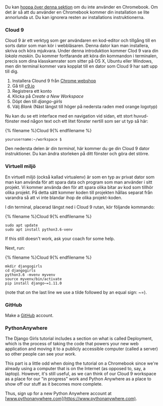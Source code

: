 Du kan [hoppa över denna sektion](http://tutorial.djangogirls.org/en/installation/#install-python) om du inte använder en Chromebook. Om det är så att du använder en Chromebook kommer din installation se lite annorlunda ut. Du kan ignorera resten av installations instruktionerna.

### Cloud 9

Cloud 9 är ett verktyg som ger användaren en kod-editor och tillgång till en sorts dator som man kör i webbläsaren. Denna dator kan man installera, skriva och köra mjukvara. Under denna introduktion kommer Clod 9 vara din *lokala maskin*. Du kommer fortfarande att köra din kommandon i terminalen, precis som dina klasskamrater som sitter på OS X, Ubuntu eller Windows, men din terminal kommer vara kopplat till en dator som Cloud 9 har satt upp till dig.

1. Installera Clound 9 från [Chrome webshop](https://chrome.google.com/webstore/detail/cloud9/nbdmccoknlfggadpfkmcpnamfnbkmkcp)
2. Gå till [c9.io](https://c9.io)
3. Registrera ett konto
4. Klicka på *Create a New Workspace*
5. Döpt den till *django-girls*
6. Välj *Blank* (Näst längst till höger på nedersta raden med orange logotyp)

Nu kan du se ett interface med en navigation vid sidan, ett stort huvud-fönster med någon text och ett litet fönster nertill som ser ut typ så här:

{% filename %}Cloud 9{% endfilename %}

    yourusername:~/workspace $
    

Den nedersta delen är din *terminal*, här kommer du ge din Cloud 9 dator instruktioner. Du kan ändra storleken på ditt fönster och göra det större.

### Virtuell miljö

En virtuell miljö (också kallad virtualenv) är som en typ av privat dator som man kan använda för att spara data och program som man använder i sitt projekt. Vi kommer använda den för att spara olika bitar av kod som tillhör olika projekt. På detta sätt kommer koden till projekten hållas separat från varandra så att vi inte blandar ihop de olika projekt-koden.

I din terminal, placerad längst ned i Cloud 9 rutan, kör följande kommando:

{% filename %}Cloud 9{% endfilename %}

    sudo apt update
    sudo apt install python3.6-venv
    

If this still doesn't work, ask your coach for some help.

Next, run:

{% filename %}Cloud 9{% endfilename %}

    mkdir djangogirls
    cd djangogirls
    python3.6 -mvenv myvenv
    source myvenv/bin/activate
    pip install django~=1.11.0
    

(note that on the last line we use a tilde followed by an equal sign: ~=).

### GitHub

Make a [GitHub](https://github.com) account.

### PythonAnywhere

The Django Girls tutorial includes a section on what is called Deployment, which is the process of taking the code that powers your new web application and moving it to a publicly accessible computer (called a server) so other people can see your work.

This part is a little odd when doing the tutorial on a Chromebook since we're already using a computer that is on the Internet (as opposed to, say, a laptop). However, it's still useful, as we can think of our Cloud 9 workspace as a place for our "in progress" work and Python Anywhere as a place to show off our stuff as it becomes more complete.

Thus, sign up for a new Python Anywhere account at [www.pythonanywhere.com](https://www.pythonanywhere.com).